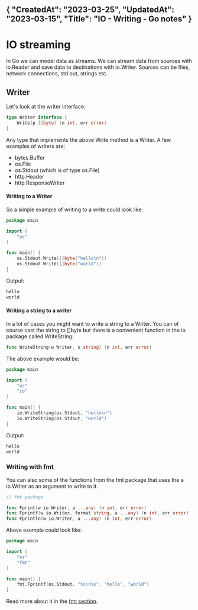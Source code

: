 {
"CreatedAt": "2023-03-25",
"UpdatedAt": "2023-03-15",
"Title": "IO - Writing - Go notes"
}
---
# IO streaming
In Go we can model data as streams. We can stream data from sources with io.Reader and save data to destinations with io.Writer. Sources can be  files, network connections, std out, strings etc.

## Writer
Let's look at the writer interface:

```go
type Writer interface {
	Write(p []byte) (n int, err error)
}
```

Any type that implements the above Write method is a Writer. A few examples of writers are:
- bytes.Buffer
- os.File
- os.Stdout (which is of type os.File)
- http.Header
- http.ResponseWriter

#### Writing to a Writer
So a simple example of writing to a write could look like:

```go
package main

import (
	"os"
)

func main() {
	os.Stdout.Write([]byte("hello\n"))
	os.Stdout.Write([]byte("world"))
}
```

Output:
```bash
hello
world
```

#### Writing a string to a writer
In a lot of cases you might want to write a string to a Writer. You can of course cast the string to []byte but there is a convenient function in the io package called WriteString:

```go
func WriteString(w Writer, s string) (n int, err error)
```

The above example would be:

```go
package main

import (
	"os"
	"io"
)

func main() {
	io.WriteString(os.Stdout, "hello\n")
	io.WriteString(os.Stdout, "world")
}
```

Output:
```bash
hello
world
```

### Writing with fmt
You can also some of the functions from the fmt package that uses the a io.Writer as an argument to write to it.

```go
// fmt package

func Fprint(w io.Writer, a ...any) (n int, err error)
func Fprintf(w io.Writer, format string, a ...any) (n int, err error)
func Fprintln(w io.Writer, a ...any) (n int, err error)
```

Above example could look like:
```go
package main

import (
	"os"
	"fmt"
)

func main() {
	fmt.Fprintf(os.Stdout, "%s\n%s", "hello", "world")
}
```

Read more about it in the [fmt section](#).